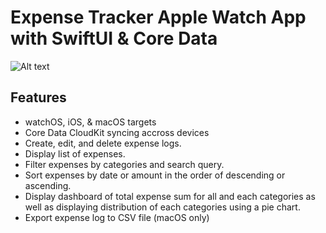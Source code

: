 # Expense Tracker Apple Watch App with SwiftUI & Core Data

![Alt text](./promo.png?raw=true "Building Expense Tracker Apple Watch App with SwiftUI & Core Data")

## Features
* watchOS, iOS, & macOS targets
* Core Data CloudKit syncing accross devices
* Create, edit, and delete expense logs.
* Display list of expenses.
* Filter expenses by categories and search query.
* Sort expenses by date or amount in the order of descending or ascending.
* Display dashboard of total expense sum for all and each categories as well as displaying distribution of each categories using a pie chart.
* Export expense log to CSV file (macOS only)
 
